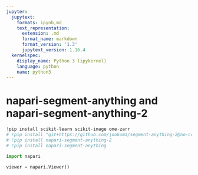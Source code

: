 ```yaml
---
jupyter:
  jupytext:
    formats: ipynb,md
    text_representation:
      extension: .md
      format_name: markdown
      format_version: '1.3'
      jupytext_version: 1.16.4
  kernelspec:
    display_name: Python 3 (ipykernel)
    language: python
    name: python3
---
```


# napari-segment-anything and napari-segment-anything-2

```python
!pip install scikit-learn scikit-image ome-zarr 
# !pip install "git+https://github.com/jookuma/segment-anything-2@no-cc"
# !pip install napari-segment-anything-2 
# !pip install napari-segment-anything
```

```python
import napari

viewer = napari.Viewer()
```

```python

```
